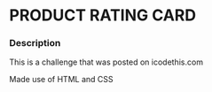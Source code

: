 # PRODUCT RATING CARD
### Description
This is a challenge that was posted on icodethis.com

Made use of HTML and CSS
